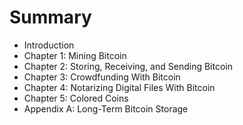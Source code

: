 # Summary

* Introduction
* Chapter 1: Mining Bitcoin
* Chapter 2: Storing, Receiving, and Sending Bitcoin
* Chapter 3: Crowdfunding With Bitcoin
* Chapter 4: Notarizing Digital Files With Bitcoin
* Chapter 5: Colored Coins
* Appendix A: Long-Term Bitcoin Storage

